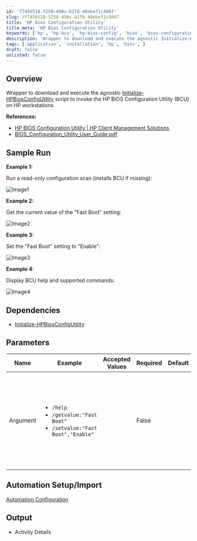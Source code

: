 ```yaml
---
id: 'f7456518-5258-490c-b2f8-40ebef1c4007'
slug: /f7456518-5258-490c-b2f8-40ebef1c4007
title: 'HP Bios Configuration Utility'
title_meta: 'HP Bios Configuration Utility'
keywords: ['hp', 'hp-bcu', 'hp-bios-config', 'bios', 'bios-configuration']
description: 'Wrapper to download and execute the agnostic Initialize-HPBiosConfigUtility script to invoke the HP BIOS Configuration Utility (BCU) on HP workstations.'
tags: ['application', 'installation', 'hp', 'bios', ]
draft: false
unlisted: false
---
```


## Overview

Wrapper to download and execute the agnostic [Initialize-HPBiosConfigUtility](/docs/f7456518-5258-490c-b2f8-40ebef1c4007) script to invoke the HP BIOS Configuration Utility (BCU) on HP workstations.

**References:**

- [HP BIOS Configuration Utility | HP Client Management Solutions](https://ftp.ext.hp.com/pub/caps-softpaq/cmit/HP_BCU.html)
- [BIOS_Configuration_Utility_User_Guide.pdf](https://ftp.hp.com/pub/caps-softpaq/cmit/whitepapers/BIOS_Configuration_Utility_User_Guide.pdf)

## Sample Run

**Example 1:**

Run a read-only configuration scan (installs BCU if missing):

![Image1](../../../static/img/docs/f7456518-5258-490c-b2f8-40ebef1c4007/image1.webp)

**Example 2:**

Get the current value of the "Fast Boot" setting:

![Image2](../../../static/img/docs/f7456518-5258-490c-b2f8-40ebef1c4007/image2.webp)

**Example 3:**

Set the "Fast Boot" setting to "Enable":

![Image3](../../../static/img/docs/f7456518-5258-490c-b2f8-40ebef1c4007/image3.webp)

**Example 4:**

Display BCU help and supported commands:

![Image4](../../../static/img/docs/f7456518-5258-490c-b2f8-40ebef1c4007/image4.webp)

## Dependencies

- [Initialize-HPBiosConfigUtility](/docs/b5d53223-2755-48da-b4f5-a1cd5fa9f58f)

## Parameters

| Name | Example | Accepted Values | Required | Default | Type | Description |
| ---- | ------- | --------------- | -------- | ------- | ---- | ----------- |
| Argument | <ul><li>`/help`</li><li>`/getvalue:"Fast Boot"`</li><li>`/setvalue:"Fast Boot","Enable"`</li></ul> | | False | | String/Text | The argument to pass to the HP BIOS Configuration Utility (BCU) via the agnostic script. If left blank, the default value `/get` will be used. |

## Automation Setup/Import

[Automation Configuration](https://github.com/ProVal-Tech/ninjarmm/blob/main/scripts/hp-bios-configuration-utility.ps1)

## Output

- Activity Details
